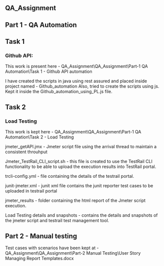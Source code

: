 ## QA_Assignment

## Part 1  - QA Automation

## Task 1
### Github API:
This work is present here - QA_Assignment\QA_Assignment\Part-1 QA Automation\Task 1 - Github API automation

I have created the scripts in java using rest assured and placed inside project named - Github_automation
Also, tried to create the scripts using js. Kept it inside the Github_automation_using_PL.js file.



## Task 2
### Load Testing

This work is kept here - QA_Assignment\QA_Assignment\Part-1 QA Automation\Task 2 - Load Testing

jmeter_getAPI.jmx - Jmeter script file using the arrival thread to maintain a consistent throuhput

Jmeter_TestRail_CLI_script.sh - this file is created to use the TestRail CLI functionality to be able to upload the execution results into TestRail portal.

trcli-config.yml - file containing the details of the testrail portal.

junit-jmeter.xml - junit xml file contains the junit reporter test cases to be uploaded in testrail portal

jmeter_results - folder containing the html report of the Jmeter script execution.

Load Testing details and snapshots - contains the details and snapshots of the jmeter script and testrail test management tool.



## Part 2  -  Manual testing

Test cases with scenarios have been kept at - QA_Assignment\QA_Assignment\Part-2 Manual Testing\User Story Managing Report Templates.docx
